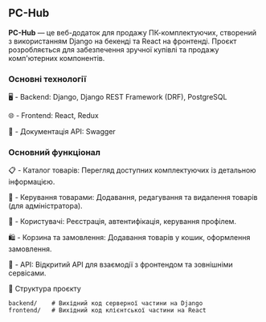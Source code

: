 ## PC-Hub

**PC-Hub** — це веб-додаток для продажу ПК-комплектуючих, створений з використанням Django на бекенді та React на фронтенді. Проєкт розробляється для забезпечення зручної купівлі та продажу комп'ютерних компонентів.

### Основні технології

🖥 - Backend: Django, Django REST Framework (DRF), PostgreSQL

🌐 - Frontend: React, Redux

📄 - Документація API: Swagger



### Основний функціонал

📋 - Каталог товарів: Перегляд доступних комплектуючих із детальною інформацією.

🛒 - Керування товарами: Додавання, редагування та видалення товарів (для адміністратора).

👤 - Користувачі: Реєстрація, автентифікація, керування профілем.

🛍 - Корзина та замовлення: Додавання товарів у кошик, оформлення замовлення.

🔗 - API: Відкритий API для взаємодії з фронтендом та зовнішніми сервісами.

📂 Структура проєкту

```
backend/    # Вихідний код серверної частини на Django
frontend/   # Вихідний код клієнтської частини на React
```

